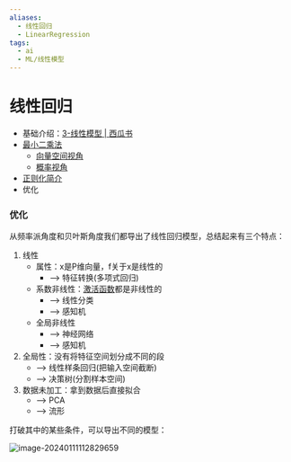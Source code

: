```yaml
---
aliases:
  - 线性回归
  - LinearRegression
tags:
  - ai
  - ML/线性模型
---
```

# 线性回归

- 基础介绍：[3-线性模型 | 西瓜书](../watermelon/3-线性模型.md)
- [最小二乘法](../待分类/最小二乘法.md)
  - [向量空间视角](../待分类/最小二乘法.md#向量空间视角)
  - [概率视角](../待分类/最小二乘法.md#概率视角)
- [正则化简介](../watermelon/2-模型评估与选择/正则化.md#简介)
- 优化

### 优化

从频率派角度和贝叶斯角度我们都导出了线性回归模型，总结起来有三个特点：

1. 线性
   - 属性：x是P维向量，f关于x是线性的
     - --> 特征转换(多项式回归)
   - 系数非线性：[激活函数](../待分类/激活函数.md)都是非线性的
     - --> 线性分类
     - --> 感知机
   - 全局非线性
     - --> 神经网络
     - --> 感知机
2. 全局性：没有将特征空间划分成不同的段
   - --> 线性样条回归(把输入空间截断)
   - --> 决策树(分割样本空间)
3. 数据未加工：拿到数据后直接拟合
   - --> PCA
   - --> 流形

打破其中的某些条件，可以导出不同的模型：

![image-20240111112829659](https://pic-1257412153.cos.ap-nanjing.myqcloud.com/images/2024/01/11/image-20240111112829659-098af4.png)
